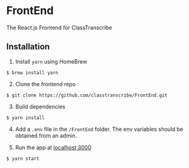 # FrontEnd
The React.js Frontend for ClassTranscribe

## Installation

1. Install `yarn` using HomeBrew
```
$ brew install yarn
```

2. Clone the frontend repo 
```
$ git clone https://github.com/classtranscribe/FrontEnd.git
```

3. Build dependencies
```
$ yarn install
```

4. Add a `.env` file in the `/FrontEnd` folder. The env variables should be obtained from an admin.

5. Run the app at [localhost 3000](http://localhost:3000)
```
$ yarn start
```
